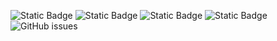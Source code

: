 ![Static Badge](https://img.shields.io/badge/blacklists-61-000000) ![Static Badge](https://img.shields.io/badge/blacklisted-2953111-cc0000) ![Static Badge](https://img.shields.io/badge/whitelisted-2250-00CC00) ![Static Badge](https://img.shields.io/badge/streaming_blacklist-28107-000000) ![GitHub issues](https://img.shields.io/github/issues/fabriziosalmi/blacklists)
